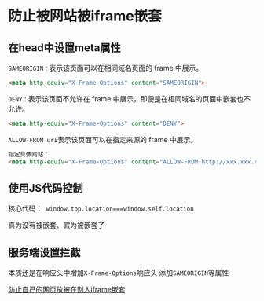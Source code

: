 # 防止被网站被iframe嵌套



## 在head中设置meta属性

`SAMEORIGIN：`表示该页面可以在相同域名页面的 frame 中展示。

```html
<meta http-equiv="X-Frame-Options" content="SAMEORIGIN">
```

`DENY：`表示该页面不允许在 frame 中展示，即便是在相同域名的页面中嵌套也不允许。

```html
<meta http-equiv="X-Frame-Options" content="DENY"> 
```

`ALLOW-FROM uri`表示该页面可以在指定来源的 frame 中展示。

```html
指定具体网站：
<meta http-equiv="X-Frame-Options" content="ALLOW-FROM http://xxx.xxx.com">
```

## 使用JS代码控制

核心代码：` window.top.location===window.self.location`

真为没有被嵌套、假为被嵌套了

## 服务端设置拦截

本质还是在响应头中增加`X-Frame-Options`响应头 添加`SAMEORIGIN`等属性

[防止自己的网页放被在别人iframe嵌套](https://www.cnblogs.com/xiejn/p/11977603.html)